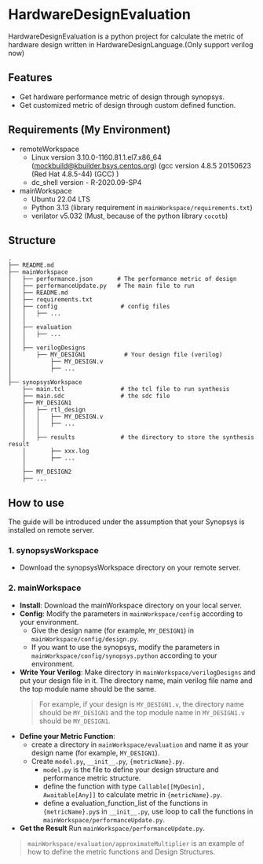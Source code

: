 # HardwareDesignEvaluation

HardwareDesignEvaluation is a python project for calculate the metric of hardware design written in HardwareDesignLanguage.(Only support verilog now)


## Features
- Get hardware performance metric of design through synopsys.
- Get customized metric of design through custom defined function.

## Requirements (My Environment)
- remoteWorkspace
    - Linux version 3.10.0-1160.81.1.el7.x86_64 (mockbuild@kbuilder.bsys.centos.org) (gcc version 4.8.5 20150623 (Red Hat 4.8.5-44) (GCC) )
    - dc_shell version    -  R-2020.09-SP4
- mainWorkspace
    - Ubuntu 22.04 LTS
    - Python 3.13 (library requirement in `mainWorkspace/requirements.txt`)
    - verilator v5.032 (Must, because of the python library `cocotb`)

## Structure
```
.
├── README.md
├── mainWorkspace
│   ├── performance.json       # The performance metric of design
│   ├── performanceUpdate.py   # The main file to run
│   ├── README.md
│   ├── requirements.txt
│   ├── config                  # config files
│   │   ├── ...
│   │
│   ├── evaluation
│   │   ├── ...
│   │
│   ├── verilogDesigns
│       ├── MY_DESIGN1           # Your design file (verilog)
│           ├── MY_DESIGN.v
│           ├── ...
│
├── synopsysWorkspace
    ├── main.tcl                # the tcl file to run synthesis
    ├── main.sdc                # the sdc file
    ├── MY_DESIGN1
    │   ├── rtl_design          
    │   │   ├── MY_DESIGN.v
    │   │   ├── ...
    │   │
    │   ├── results             # the directory to store the synthesis result
    │       ├── xxx.log
    │       ├── ...
    │
    ├── MY_DESIGN2
    ├── ...

```

## How to use

The guide will be introduced under the assumption that your Synopsys is installed on remote server.

### 1. synopsysWorkspace
- Download the synopsysWorkspace directory on your remote server.

### 2. mainWorkspace
- **Install**: Download the mainWorkspace directory on your local server.
- **Config**: Modify the parameters in `mainWorkspace/config` according to your environment.
  - Give the design name (for example, `MY_DESIGN1`) in `mainWorkspace/config/design.py`.
  - If you want to use the synopsys, modify the parameters in `mainWorkspace/config/synopsys.python` according to your environment.
- **Write Your Verilog**: Make directory in `mainWorkspace/verilogDesigns` and put your design file in it. The directory name, main verilog file name and the top module name should be the same. 
    > For example, if your design is `MY_DESIGN1.v`, the directory name should be `MY_DESIGN1` and the top module name in `MY_DESIGN1.v` should be `MY_DESIGN1`.
- **Define your Metric Function**:
  - create a directory in `mainWorkspace/evaluation` and name it as your design name (for example, `MY_DESIGN1`).
  - Create `model.py`, `__init__.py`, `{metricName}.py`.
    - `model.py` is the file to define your design structure and performance metric structure.
    - define the function with type `Callable[[MyDesin], Awaitable[Any]]` to calculate metric in `{metricName}.py`.
    - define a evaluation_function_list of the functions in `{metricName}.py`s in `__init__.py`, use loop to call the functions in `mainWorkspace/performanceUpdate.py`.
- **Get the Result** Run `mainWorkspace/performanceUpdate.py`.

> `mainWorkspace/evaluation/approximateMultiplier` is an example of how to define the metric functions and Design Structures.